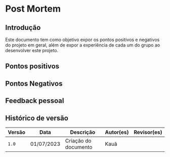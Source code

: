 # Post Mortem
## Introdução
Este documento tem como objetivo expor os pontos positivos e negativos do projeto em geral, além de expor a experiência de cada um do grupo ao desenvolver este projeto.

## Pontos positivos
## Pontos Negativos
## Feedback pessoal

## Histórico de versão

| Versão | Data       | Descrição                         | Autor(es)  | Revisor(es) |
| ------ | ---------- | --------------------------------- | ---------- | ----------- |
| `1.0`  | 01/07/2023 | Criação do documento              | Kauã       |             |
